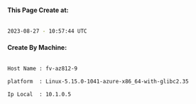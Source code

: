 
   
#### This Page Create at:

```bash

2023-08-27 - 10:57:44 UTC

```

#### Create By Machine:

```bash

Host Name : fv-az812-9

platform  : Linux-5.15.0-1041-azure-x86_64-with-glibc2.35

Ip Local  : 10.1.0.5

```

